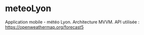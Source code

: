 # meteoLyon
Application mobile - météo Lyon. Architecture MVVM. API utilisée : https://openweathermap.org/forecast5
